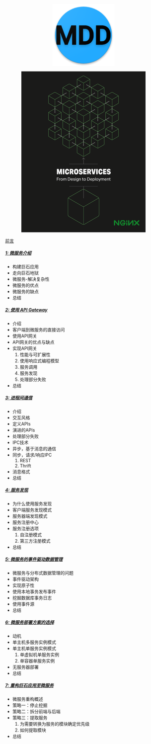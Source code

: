 <p align="center">
   <img width="200" src="mdd.png">
</p>

<p align="center">
   <img width="400" src="images/cover.png">
</p>

[前言](foreword.md)

##### [1: 微服务介绍](chapter1.md)
- 构建巨石应用
- 走向巨石地狱
- 微服务-解决复杂性
- 微服务的优点
- 微服务的缺点
- 总结

##### [2: 使用 API Gateway](chapter2.md)
- 介绍
- 客户端到微服务的直接访问
- 使用API网关
- API网关的优点与缺点
- 实现API网关
   1. 性能与可扩展性
   2. 使用响应式编程模型
   3. 服务调用
   4. 服务发现
   5. 处理部分失败
- 总结   

##### [3: 进程间通信](chapter3.md)
- 介绍
- 交互风格
- 定义APIs
- 演进的APIs
- 处理部分失败
- IPC技术
- 异步，基于消息的通信
- 同步，请求/响应IPC
  1. REST
  2. Thrift
- 消息格式
- 总结

##### [4: 服务发现](chapter4.md)
- 为什么使用服务发现
- 客户端服务发现模式
- 服务器端发现模式
- 服务注册中心
- 服务注册选项
  1. 自注册模式
  2. 第三方注册模式
- 总结

##### [5: 微服务的事件驱动数据管理](chapter5.md)
- 微服务与分布式数据管理的问题
- 事件驱动架构
- 实现原子性
- 使用本地事务发布事件
- 挖掘数据库事务日志
- 使用事件源
- 总结

##### [6: 微服务部署方案的选择](chapter6.md)
- 动机
- 单主机多服务实例模式
- 单主机单服务实例模式
  1. 单虚拟机单服务实例
  2. 单容器单服务实例
- 无服务器部署
- 总结

##### [7: 重构巨石应用至微服务](chapter7.md)
- 微服务重构概述
- 策略一：停止挖掘
- 策略二：拆分前端与后端
- 策略三：提取服务
  1. 为需要转换为服务的模块确定优先级
  2. 如何提取模块
- 总结
